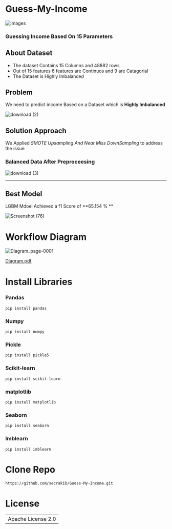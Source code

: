# Guess-My-Income 
![images](https://github.com/secrakib/Guess-My-Income/assets/102784469/cd2a2222-37de-4cc0-85a3-d99160d2f99c)
### Guessing Income Based On 15 Parameters 


## About Dataset  
- The dataset Contains 15 Columns and 48882 rows
- Out of 15 features 6 features are Continuos and 9 are Catagorial
- The Dataset is Highly Imbalanced 

## Problem
We need to predict income Based on a Dataset which is **Highly Imbalanced**

![download (2)](https://github.com/user-attachments/assets/10bafecf-fbc5-4c68-b120-5c1c8853b150)

## Solution Approach
We Applied *SMOTE Upsampling And Near Miss DownSampling* to address the issue
### Balanced Data After Preproceesing

![download (3)](https://github.com/user-attachments/assets/00756311-8947-422d-b25a-5d46296bc027)

----------------------
## Best Model 
LGBM Mdoel Achieved a f1 Score of **65.154 % **

![Screenshot (76)](https://github.com/user-attachments/assets/4f9e90b7-3d12-4d63-9759-d2d400c6875d)

# Workflow Diagram

![Diagram_page-0001](https://github.com/user-attachments/assets/decb66ff-6a88-4714-accc-e33f13486151)


[Diagram.pdf](https://github.com/user-attachments/files/16195952/Diagram.pdf)

# Install Libraries
### Pandas
```
pip install pandas
```
### Numpy
```
pip install numpy
```
### Pickle
```
pip install pickle5
```
### Scikit-learn
```
pip install scikit-learn
```
### matplotlib
```
pip install matplotlib
```
### Seaborn
```
pip install seaborn
```
### Imblearn
```
pip install imblearn
```
# Clone Repo
```
https://github.com/secrakib/Guess-My-Income.git
```

# License  
<table><tr><td>Apache License 2.0</td></tr></table>
